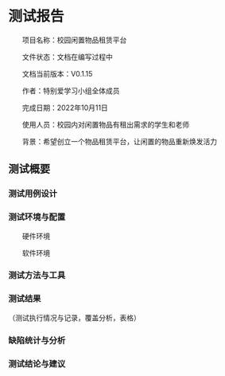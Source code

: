 # 测试报告

&emsp;&emsp;项目名称：校园闲置物品租赁平台

&emsp;&emsp;文件状态：文档在编写过程中

&emsp;&emsp;文档当前版本：V0.1.15

&emsp;&emsp;作者：特别爱学习小组全体成员

&emsp;&emsp;完成日期：2022年10月11日

&emsp;&emsp;使用人员：校园内对闲置物品有租出需求的学生和老师

&emsp;&emsp;背景：希望创立一个物品租赁平台，让闲置的物品重新焕发活力


## 测试概要
### 测试用例设计
### 测试环境与配置
&emsp;&emsp;硬件环境

&emsp;&emsp;软件环境
### 测试方法与工具

### 测试结果
（测试执行情况与记录，覆盖分析，表格）

### 缺陷统计与分析

### 测试结论与建议

